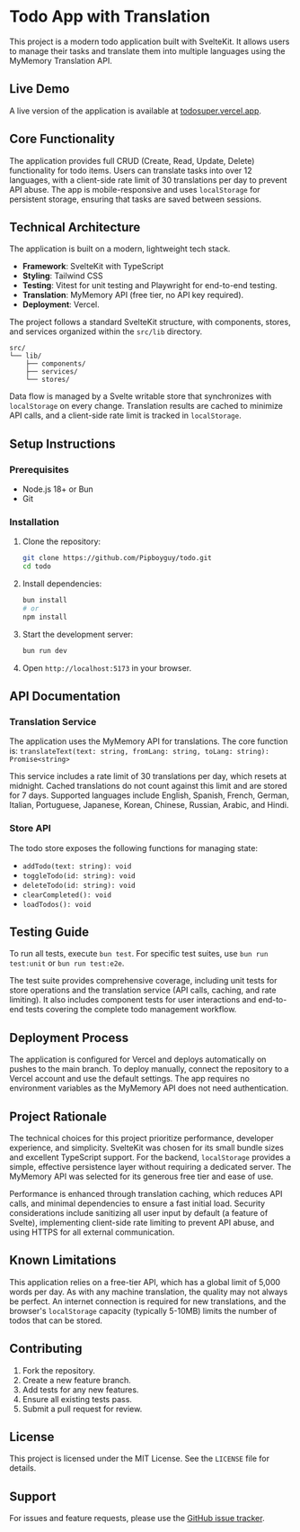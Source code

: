 # Todo App with Translation

This project is a modern todo application built with SvelteKit. It allows users to manage their tasks and translate them into multiple languages using the MyMemory Translation API.

## Live Demo

A live version of the application is available at [todosuper.vercel.app](https://todosuper.vercel.app).

## Core Functionality

The application provides full CRUD (Create, Read, Update, Delete) functionality for todo items. Users can translate tasks into over 12 languages, with a client-side rate limit of 30 translations per day to prevent API abuse. The app is mobile-responsive and uses `localStorage` for persistent storage, ensuring that tasks are saved between sessions.

## Technical Architecture

The application is built on a modern, lightweight tech stack.

- **Framework**: SvelteKit with TypeScript
- **Styling**: Tailwind CSS
- **Testing**: Vitest for unit testing and Playwright for end-to-end testing.
- **Translation**: MyMemory API (free tier, no API key required).
- **Deployment**: Vercel.

The project follows a standard SvelteKit structure, with components, stores, and services organized within the `src/lib` directory.

```
src/
└── lib/
    ├── components/
    ├── services/
    └── stores/
```

Data flow is managed by a Svelte writable store that synchronizes with `localStorage` on every change. Translation results are cached to minimize API calls, and a client-side rate limit is tracked in `localStorage`.

## Setup Instructions

### Prerequisites

- Node.js 18+ or Bun
- Git

### Installation

1.  Clone the repository:
    ```bash
    git clone https://github.com/Pipboyguy/todo.git
    cd todo
    ```

2.  Install dependencies:
    ```bash
    bun install
    # or
    npm install
    ```

3.  Start the development server:
    ```bash
    bun run dev
    ```

4.  Open `http://localhost:5173` in your browser.

## API Documentation

### Translation Service

The application uses the MyMemory API for translations. The core function is:
`translateText(text: string, fromLang: string, toLang: string): Promise<string>`

This service includes a rate limit of 30 translations per day, which resets at midnight. Cached translations do not count against this limit and are stored for 7 days. Supported languages include English, Spanish, French, German, Italian, Portuguese, Japanese, Korean, Chinese, Russian, Arabic, and Hindi.

### Store API

The todo store exposes the following functions for managing state:
- `addTodo(text: string): void`
- `toggleTodo(id: string): void`
- `deleteTodo(id: string): void`
- `clearCompleted(): void`
- `loadTodos(): void`

## Testing Guide

To run all tests, execute `bun test`. For specific test suites, use `bun run test:unit` or `bun run test:e2e`.

The test suite provides comprehensive coverage, including unit tests for store operations and the translation service (API calls, caching, and rate limiting). It also includes component tests for user interactions and end-to-end tests covering the complete todo management workflow.

## Deployment Process

The application is configured for Vercel and deploys automatically on pushes to the main branch. To deploy manually, connect the repository to a Vercel account and use the default settings. The app requires no environment variables as the MyMemory API does not need authentication.

## Project Rationale

The technical choices for this project prioritize performance, developer experience, and simplicity. SvelteKit was chosen for its small bundle sizes and excellent TypeScript support. For the backend, `localStorage` provides a simple, effective persistence layer without requiring a dedicated server. The MyMemory API was selected for its generous free tier and ease of use.

Performance is enhanced through translation caching, which reduces API calls, and minimal dependencies to ensure a fast initial load. Security considerations include sanitizing all user input by default (a feature of Svelte), implementing client-side rate limiting to prevent API abuse, and using HTTPS for all external communication.

## Known Limitations

This application relies on a free-tier API, which has a global limit of 5,000 words per day. As with any machine translation, the quality may not always be perfect. An internet connection is required for new translations, and the browser's `localStorage` capacity (typically 5-10MB) limits the number of todos that can be stored.

## Contributing

1.  Fork the repository.
2.  Create a new feature branch.
3.  Add tests for any new features.
4.  Ensure all existing tests pass.
5.  Submit a pull request for review.

## License

This project is licensed under the MIT License. See the `LICENSE` file for details.

## Support

For issues and feature requests, please use the [GitHub issue tracker](https://github.com/Pipboyguy/todo/issues).
